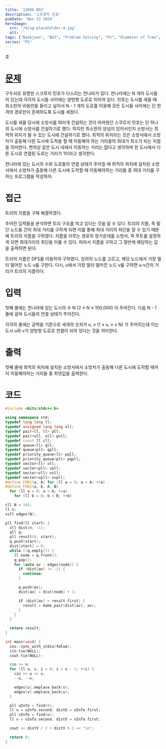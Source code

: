 ```yaml
---
title: '12896 BOJ'
description: '스트루지 민호'
pubDate: 'Nov 13 2024'
heroImage: 
  src: '/blog-placeholder-4.jpg'
  alt: ''
tags: ["Baekjoon", "BOJ", "Problem Solving", "PS", "Diameter of Tree", "Breadth-First Search", "BFS"]
series: "PS"
---
```

호
# [문제](https://www.acmicpc.net/problem/12896)
구두쇠로 유명한 스크루지 민호가 다스리는 천나라가 있다. 천나라에는 N 개의 도시들이 있는데 각각의 도시들 사이에는 양방향 도로로 이어져 있다. 민호는 도시를 세울 때 최소한의 비용만을 들이고 싶어서 N - 1 개의 도로를 이용해 모든 도시들 사이에는 단 한개의 경로만이 존재하도록 도시를 세웠다.

도시를 세울 당시에 소방서를 여러개 건설하는 것이 아까웠던 스쿠르지 민호는 단 하나의 도시에 소방서를  건설하기로 했다. 하지만 최소한의 양심이 있어서인지 소방서는 최적의 위치가 될 수 있는 도시에 건설하기로 했다. 최적의 위치라는 것은 소방서에서 소방차가 출동해 다른 도시에 도착을 할 때 이동해야 하는 거리중의 최대가 최소가 되는 지점을 의미한다. 편의상 같은 도시 내에서 이동하는 거리는 없다고 생각하며 한 도시에서 다른 도시로 연결된 도로는 거리가 1이라고 생각한다.

천나라에 있는 도시의 수와 도로들의 연결 상태가 주어질 때 최적의 위치에 설치된 소방서에서 소방차가 출동해 다른 도시에 도착할 때 이동해야하는 거리들 중 최대 거리를 구하는 프로그램을 작성하자.

# 접근

트리의 지름을 구해 해결하였다.

주어진 입력들을 분석하면 트리 구조를 띄고 있다는 것을 알 수 있다.
트리의 지름, 즉 말단 노드들 간의 최대 거리를 구하게 되면 이를 통해 최대 거리의 최단을
알 수 있기 때문에 트리의 지름을 구하였다.
지름을 이루는 경로의 정가운데를 소방서, 즉 루트를 설정하게 되면 최대거리의 최단을 이룰 수
있다. 따라서 지름을 구하고 그 절반에 해당하는 값을 출력하면 된다.

트리의 지름은 DFS를 이용하여 구하였다. 임의의 노드를 고르고, 해당 노드에서 가장 멀리
떨어진 노드 u를 구한다.
다시, u에서 가장 멀리 떨어진 노드 v를 구하면 u-v간의 거리가 트리의 지름이다.

# 입력

첫째 줄에는 천나라에 있는 도시의 수 N (2 ≤ N ≤ 100,000) 이 주어진다.  다음 N - 1 줄에 걸쳐 도시들의 연결 상태가 주어진다.

각각의 줄에는 공백을 기준으로 세개의 숫자가 u, v (1 ≤ u, v ≤ N) 가 주어지는데 이는 도시 u와 v가 양방향 도로로 연결이 되어 있다는 것을 의미한다.

# 출력

첫째 줄에 최적의 위치에 설치된 소방서에서 소방차가 출동해 다른 도시에 도착할 때까지 이동해야하는 거리들 중 최댓값을 출력한다.

# 코드
```cpp
#include <bits/stdc++.h>

using namespace std;
typedef long long ll;
typedef unsigned long long ull;
typedef pair<ll, ll> pll;
typedef pair<ull, ull> pull;
typedef const ll cll;
typedef queue<ll> qll;
typedef queue<pll> qpll;
typedef priority_queue<ll> pqll;
typedef priority_queue<pll> pqpll;
typedef vector<ll> vll;
typedef vector<pll> vpll;
typedef vector<vll> vvll;
typedef vector<vpll> vvpll;
#define FOR1(a, A) for (ll a = 0; a < A; ++a)
#define FOR2(a, b, A, B)                                                       \
  for (ll a = 0; a < A; ++a)                                                   \
    for (ll b = 0; b < B; ++b)

cll N = 1e5;
ll n;
vvll edges(N);

pll find(ll start) {
  vll dist(n, -1);
  qll q;
  pll result(0, start);
  q.push(start);
  dist[start] = 0;
  while (!q.empty()) {
    ll node = q.front();
    q.pop();
    for (auto av : edges[node]) {
      if (dist[av] != -1) {
        continue;
      }

      q.push(av);
      dist[av] = dist[node] + 1;

      if (dist[av] > result.first) {
        result = make_pair(dist[av], av);
      }
    }
  }

  return result;
}

int main(void) {
  ios::sync_with_stdio(false);
  cin.tie(NULL);
  cout.tie(NULL);

  cin >> n;
  for (ll u, v, i = 0; i < n - 1; ++i) {
    cin >> u >> v;
    --u, --v;

    edges[u].emplace_back(v);
    edges[v].emplace_back(u);
  }

  pll uInfo = find(0);
  ll u = uInfo.second, distU = uInfo.first;
  pll vInfo = find(u);
  ll v = vInfo.second, distV = vInfo.first;

  cout << distV / 2 + distV % 2 << "\n";

  return 0;
}
```
